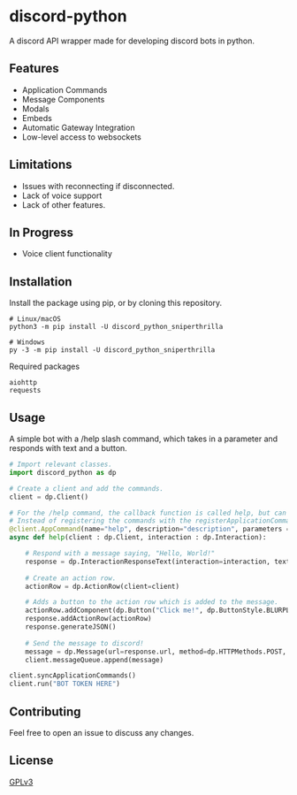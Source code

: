 # discord-python
A discord API wrapper made for developing discord bots in python.

## Features
- Application Commands
- Message Components
- Modals
- Embeds
- Automatic Gateway Integration
- Low-level access to websockets

## Limitations
- Issues with reconnecting if disconnected.
- Lack of voice support
- Lack of other features.

## In Progress
- Voice client functionality

## Installation

Install the package using pip, or by cloning this repository.
```
# Linux/macOS
python3 -m pip install -U discord_python_sniperthrilla

# Windows
py -3 -m pip install -U discord_python_sniperthrilla
```

Required packages
```
aiohttp
requests
```

## Usage

A simple bot with a /help slash command, which takes in a parameter and responds with text and a button.
```python
# Import relevant classes.
import discord_python as dp

# Create a client and add the commands.
client = dp.Client()

# For the /help command, the callback function is called help, but can be called anything.
# Instead of registering the commands with the registerApplicationCommand() function, you can use a decorator as follows.
@client.AppCommand(name="help", description="description", parameters = [dp.ApplicationCommandOption(dp.ApplicationCommandType.STRING, "name", "description", required=True)])
async def help(client : dp.Client, interaction : dp.Interaction):

    # Respond with a message saying, "Hello, World!"
    response = dp.InteractionResponseText(interaction=interaction, text="Hello, world!", ephemeral=True)
    
    # Create an action row.
    actionRow = dp.ActionRow(client=client)

    # Adds a button to the action row which is added to the message.
    actionRow.addComponent(dp.Button("Click me!", dp.ButtonStyle.BLURPLE, client, "customID", callback=callback_function_here))
    response.addActionRow(actionRow)
    response.generateJSON()
    
    # Send the message to discord!
    message = dp.Message(url=response.url, method=dp.HTTPMethods.POST, json=response.json, client=client)
    client.messageQueue.append(message)

client.syncApplicationCommands()
client.run("BOT TOKEN HERE")
```


## Contributing

Feel free to open an issue to discuss any changes.

## License

[GPLv3](https://choosealicense.com/licenses/gpl-3.0/)
